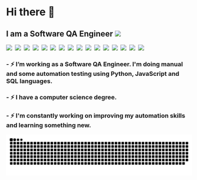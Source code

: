 # Hi there 👋
## I am a Software QA Engineer <img src="https://media.giphy.com/media/3o7qE1YN7aBOFPRw8E/giphy.gif" width="60">    


<img src="https://cdn.jsdelivr.net/gh/devicons/devicon/icons/github/github-original-wordmark.svg" width="45"/>&nbsp;
<img src="https://cdn.jsdelivr.net/gh/devicons/devicon/icons/javascript/javascript-original.svg" width="45"/>&nbsp;
<img src="https://cdn.jsdelivr.net/gh/devicons/devicon/icons/python/python-original-wordmark.svg" width="45"/>&nbsp;
<img src="https://cdn.jsdelivr.net/gh/devicons/devicon/icons/pycharm/pycharm-original.svg" width="45"/>&nbsp;
<img src="https://cdn.jsdelivr.net/gh/devicons/devicon/icons/mysql/mysql-plain-wordmark.svg" width="45"/>&nbsp;
<img src="https://cdn.jsdelivr.net/gh/devicons/devicon/icons/apple/apple-original.svg" width="45"/>&nbsp;
<img src="https://cdn.jsdelivr.net/gh/devicons/devicon/icons/html5/html5-original-wordmark.svg" width="45"/>&nbsp;
<img src="https://cdn.jsdelivr.net/gh/devicons/devicon/icons/selenium/selenium-original.svg"  width="45"/>&nbsp;
<img src="https://cdn.jsdelivr.net/gh/devicons/devicon/icons/vscode/vscode-original.svg" width="45"/>&nbsp;
<img src="https://cdn.jsdelivr.net/gh/devicons/devicon/icons/firefox/firefox-original.svg" width="45"/>&nbsp;
<img src="https://cdn.jsdelivr.net/gh/devicons/devicon/icons/safari/safari-original.svg" width="45"/>&nbsp;
<img src="https://cdn.jsdelivr.net/gh/devicons/devicon/icons/jira/jira-plain-wordmark.svg" width="45"/>&nbsp;
<img src="https://cdn.jsdelivr.net/gh/devicons/devicon/icons/slack/slack-original.svg" width="45"/>&nbsp;
<img src="https://cdn.jsdelivr.net/gh/devicons/devicon/icons/opera/opera-original.svg" width="45"/>&nbsp;
<img src="https://cdn.jsdelivr.net/gh/devicons/devicon/icons/chrome/chrome-original.svg" width="45"/>&nbsp;
<img src="https://cdn.jsdelivr.net/gh/devicons/devicon/icons/google/google-original.svg" width="45"/>&nbsp;
>
>
          
 ### - :zap: I’m working as a Software QA Engineer.  I'm doing manual and some automation testing using Python, JavaScript and SQL languages.
### - :zap: I have a computer science degree.
### - :zap: I'm constantly working on improving my automation skills and learning something new.     


<!--![Snake animation](https://github.com/thepiyushmalhotra/thepiyushmalhotra/blob/output/github-contribution-grid-snake.svg)-->
![](https://github.com/Platane/snk/raw/output/github-contribution-grid-snake.svg)



          

          
 
          
          

          

          
          
          

          
          

          

          
          
          
<!--
**DmytroZhuravel/DmytroZhuravel** is a ✨ _special_ ✨ repository because its `README.md` (this file) appears on your GitHub profile.

Here are some ideas to get you started:

- 🔭 I’m currently working on ...
- 🌱 I’m currently learning ...
- 👯 I’m looking to collaborate on ...
- 🤔 I’m looking for help with ...
- 💬 Ask me about ...
- 📫 How to reach me: ...
- 😄 Pronouns: ...
- ⚡ Fun fact: ...
https://giphy.com/search/computer-developer
https://devicon.dev/
https://stackedit.io/app#
-->
